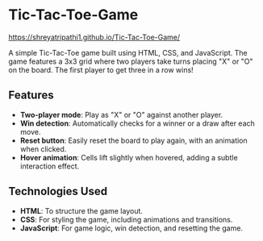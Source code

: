 # Tic-Tac-Toe-Game

https://shreyatripathi1.github.io/Tic-Tac-Toe-Game/

A simple Tic-Tac-Toe game built using HTML, CSS, and JavaScript. The game features a 3x3 grid where two players take turns placing "X" or "O" on the board. The first player to get three in a row wins!

## Features

- **Two-player mode**: Play as "X" or "O" against another player.
- **Win detection**: Automatically checks for a winner or a draw after each move.
- **Reset button**: Easily reset the board to play again, with an animation when clicked.
- **Hover animation**: Cells lift slightly when hovered, adding a subtle interaction effect.

## Technologies Used

- **HTML**: To structure the game layout.
- **CSS**: For styling the game, including animations and transitions.
- **JavaScript**: For game logic, win detection, and resetting the game.
